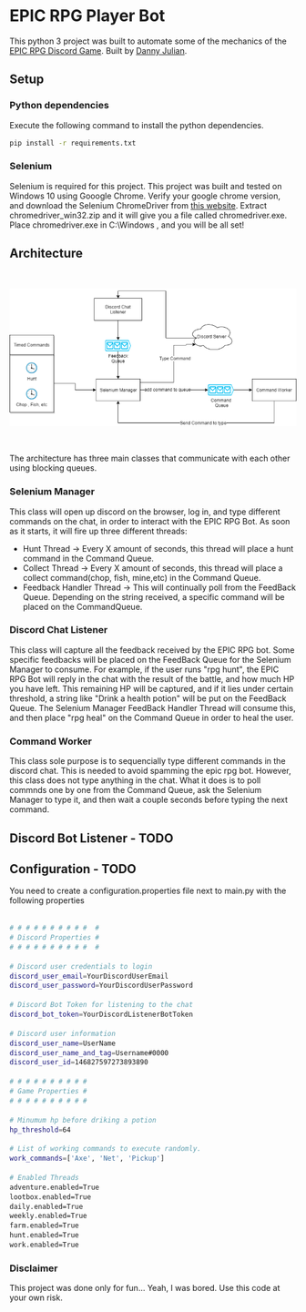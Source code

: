 # EPIC RPG Player Bot

This python 3 project was built to automate some of the mechanics of the [EPIC RPG Discord Game](https://top.gg/bot/555955826880413696). Built by [Danny Julian](https://github.com/DanielJulian).

## Setup

### Python dependencies
Execute the following command to install the python dependencies.

```bash
pip install -r requirements.txt 
```

### Selenium 
Selenium is required for this project. This project was built and tested on Windows 10 using Gooogle Chrome.
Verify your google chrome version, and download the Selenium ChromeDriver from [this website](https://sites.google.com/a/chromium.org/chromedriver/downloads).
Extract chromedriver_win32.zip and it will give you a file called chromedriver.exe. 
Place chromedriver.exe in C:\Windows , and you will be all set!

## Architecture
<br/>
<p align="center">
  <img src="architecture.png" alt="Architecture">
</p>
<br/>

The architecture has three main classes that communicate with each other using blocking queues.

### Selenium Manager
This class will open up discord on the browser, log in, and type different commands on the chat, in order to interact with the EPIC RPG Bot.
As soon as it starts, it will fire up three different threads:
- Hunt Thread    -> Every X amount of seconds, this thread will place a hunt command in the Command Queue.
- Collect Thread -> Every X amount of seconds, this thread will place a collect command(chop, fish, mine,etc) in the Command Queue.
- Feedback Handler Thread -> This will continually poll from the FeedBack Queue. Depending on the string received, a specific command will be placed on the CommandQueue.

### Discord Chat Listener
This class will capture all the feedback received by the EPIC RPG bot. Some specific feedbacks will be placed on the FeedBack Queue for the Selenium Manager to consume. 
For example, if the user runs "rpg hunt", the EPIC RPG Bot will reply in the chat with the result of the battle, and how much HP you have left.
This remaining HP will be captured, and if it lies under certain threshold, a string like "Drink a health potion" will be put on the FeedBack Queue.
The Selenium Manager FeedBack Handler Thread will consume this, and then place "rpg heal" on the Command Queue in order to heal the user.

### Command Worker
This class sole purpose is to sequencially type different commands in the discord chat. This is needed to avoid spamming the epic rpg bot.
However, this class does not type anything in the chat. What it does is to poll commnds one by one from the Command Queue, ask the Selenium Manager to type it, 
and then wait a couple seconds before typing the next command.

## Discord Bot Listener - TODO


## Configuration - TODO

You need to create a configuration.properties file next to main.py with the following properties

```bash

# # # # # # # # # #  #
# Discord Properties #
# # # # # # # # # #  #

# Discord user credentials to login
discord_user_email=YourDiscordUserEmail
discord_user_password=YourDiscordUserPassword

# Discord Bot Token for listening to the chat
discord_bot_token=YourDiscordListenerBotToken

# Discord user information
discord_user_name=UserName
discord_user_name_and_tag=Username#0000
discord_user_id=146827597273893890

# # # # # # # # # #
# Game Properties #
# # # # # # # # # #

# Minumum hp before driking a potion
hp_threshold=64

# List of working commands to execute randomly.
work_commands=['Axe', 'Net', 'Pickup']

# Enabled Threads
adventure.enabled=True
lootbox.enabled=True
daily.enabled=True
weekly.enabled=True
farm.enabled=True
hunt.enabled=True
work.enabled=True

```


### Disclaimer
This project was done only for fun... Yeah, I was bored.
Use this code at your own risk.
